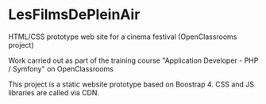 # LesFilmsDePleinAir
HTML/CSS prototype web site for a cinema festival (OpenClassrooms project)

Work carried out as part of the training course "Application Developer - PHP / Symfony" on OpenClassrooms

This project is a static website prototype based on Boostrap 4.
CSS and JS libraries are called via CDN.


